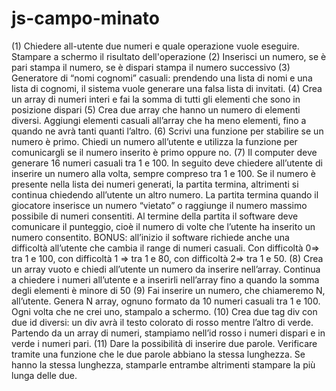 # js-campo-minato
(1) Chiedere all-utente due numeri e quale operazione vuole eseguire. Stampare a schermo il risultato dell'operazione (2) Inserisci un numero, se è pari stampa il numero, se è dispari stampa il numero successivo (3) Generatore di “nomi cognomi” casuali: prendendo una lista di nomi e una lista di cognomi, il sistema vuole generare una falsa lista di invitati. (4) Crea un array di numeri interi e fai la somma di tutti gli elementi che sono in posizione dispari (5) Crea due array che hanno un numero di elementi diversi. Aggiungi elementi casuali all’array che ha meno elementi, fino a quando ne avrà tanti quanti l’altro. (6) Scrivi una funzione per stabilire se un numero è primo. Chiedi un numero all’utente e utilizza la funzione per comunicargli se il numero inserito è primo oppure no. (7) Il computer deve generare 16 numeri casuali tra 1 e 100. In seguito deve chiedere all’utente di inserire un numero alla volta, sempre compreso tra 1 e 100. Se il numero è presente nella lista dei numeri generati, la partita termina, altrimenti si continua chiedendo all’utente un altro numero. La partita termina quando il giocatore inserisce un numero “vietato” o raggiunge il numero massimo possibile di numeri consentiti. Al termine della partita il software deve comunicare il punteggio, cioè il numero di volte che l’utente ha inserito un numero consentito.  BONUS: all’inizio il software richiede anche una difficoltà all’utente che cambia il range di numeri casuali. Con difficoltà 0=> tra 1 e 100, con difficoltà 1 =>  tra 1 e 80, con difficoltà 2=> tra 1 e 50. (8) Crea un array vuoto e chiedi all’utente un numero da inserire nell’array. Continua a chiedere i numeri all’utente e a inserirli nell’array fino a quando la somma degli elementi è minore di 50 (9) Fai inserire un numero, che chiameremo N, all’utente. Genera N array, ognuno formato da 10 numeri casuali tra 1 e 100. Ogni volta che ne crei uno, stampalo a schermo. (10) Crea due tag div con due id diversi: un div avrà il testo colorato di rosso mentre l’altro di verde. Partendo da un array di numeri, stampiamo nell’id rosso i numeri dispari e in verde i numeri pari. (11) Dare la possibilità di inserire due parole. Verificare tramite una funzione che le due parole abbiano la stessa lunghezza. Se hanno la stessa lunghezza, stamparle entrambe altrimenti stampare la più lunga delle due.
